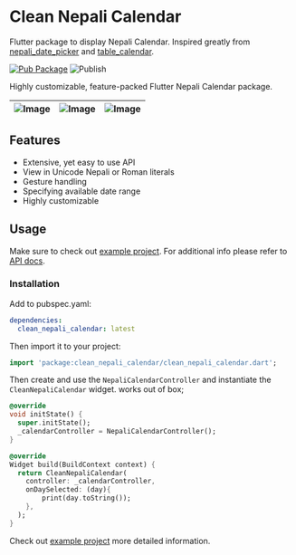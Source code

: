 # Clean Nepali Calendar

Flutter package to display Nepali Calendar. Inspired greatly from [nepali_date_picker](https://pub.dev/packages/nepali_date_picker) and [table_calendar](https://pub.dev/packages/table_calendar).

[![Pub Package](https://img.shields.io/pub/v/clean_nepali_calendar.svg?style=flat-square)](https://pub.dev/packages/clean_nepali_calendar) ![Publish](https://github.com/lohanidamodar/clean_nepali_calendar/workflows/Publish/badge.svg)


Highly customizable, feature-packed Flutter Nepali Calendar package.

| ![Image](https://raw.githubusercontent.com/lohanidamodar/clean_nepali_calendar/master/demo/demo1.gif) | ![Image](https://raw.githubusercontent.com/lohanidamodar/clean_nepali_calendar/master/demo/demo2.png) | ![Image](https://raw.githubusercontent.com/lohanidamodar/clean_nepali_calendar/master/demo/demo3.png) |
| ------------- |:-------------:| -----:|


## Features

* Extensive, yet easy to use API
* View in Unicode Nepali or Roman literals
* Gesture handling
* Specifying available date range
* Highly customizable

## Usage

Make sure to check out [example project](https://github.com/lohanidamodar/clean_nepali_calendar/tree/master/example). 
For additional info please refer to [API docs](https://pub.dartlang.org/documentation/clean_nepali_calendar/latest/clean_nepali_calendar/clean_nepali_calendar-library.html).

### Installation

Add to pubspec.yaml:

```yaml
dependencies:
  clean_nepali_calendar: latest
```

Then import it to your project:

```dart
import 'package:clean_nepali_calendar/clean_nepali_calendar.dart';
```

Then create and use the `NepaliCalendarController` and instantiate the `CleanNepaliCalendar` widget. works out of box;

```dart
@override
void initState() {
  super.initState();
  _calendarController = NepaliCalendarController();
}

@override
Widget build(BuildContext context) {
  return CleanNepaliCalendar(
    controller: _calendarController,
    onDaySelected: (day){
        print(day.toString());
    },
  );
}
```

Check out [example project](https://github.com/lohanidamodar/clean_nepali_calendar/tree/master/example) more detailed information.
